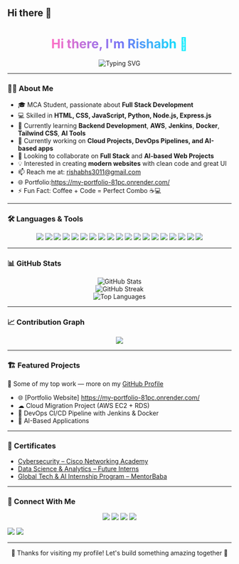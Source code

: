 ## Hi there 👋

<h1 align="center">
  <span style="background: linear-gradient(90deg, #ff6ec4, #7873f5, #00f2fe); -webkit-background-clip: text; color: transparent; font-weight: 700;">
    Hi there, I'm Rishabh 👋
  </span>
</h1>

<p align="center">
  <img src="https://readme-typing-svg.demolab.com?font=Fira+Code&size=24&pause=1000&color=FF6EC4,7873F5,00F2FE&center=true&vCenter=true&width=600&lines=Full+Stack+Developer;MCA+Student;Node.js+%7C+Express.js+%7C+JavaScript;Cloud+%7C+DevOps+%7C+AI+Learner;Always+Learning+New+Tech" alt="Typing SVG" />
</p>

---

### 👨‍💻 About Me
- 🎓 MCA Student, passionate about **Full Stack Development**
- 💻 Skilled in **HTML, CSS, JavaScript, Python, Node.js, Express.js**
- 🌱 Currently learning **Backend Development**, **AWS**, **Jenkins**, **Docker**, **Tailwind CSS**, **AI Tools**
- 🔭 Currently working on **Cloud Projects, DevOps Pipelines, and AI-based apps**
- 👯 Looking to collaborate on **Full Stack** and **AI-based Web Projects**
- 💡 Interested in creating **modern websites** with clean code and great UI
- 📫 Reach me at: <a href="mailto:rishabhs3011@gmail.com?subject=Hello%20Rishabh&body=Hi%20Rishabh%2C%0A%0AI%20would%20like%20to%20connect%20with%20you%20regarding..." style="color:#ff6ec4;font-weight:600;">rishabhs3011@gmail.com</a>
- 🌐 Portfolio:https://my-portfolio-81pc.onrender.com/
- ⚡ Fun Fact: Coffee + Code = Perfect Combo ☕💻

---

### 🛠️ Languages & Tools
<p align="center">
  <a href="https://react.dev/"><img src="https://skillicons.dev/icons?i=react" /></a>
  <a href="https://tailwindcss.com/"><img src="https://skillicons.dev/icons?i=tailwind" /></a>
  <a href="https://getbootstrap.com/"><img src="https://skillicons.dev/icons?i=bootstrap" /></a>
  <a href="https://redux.js.org/"><img src="https://skillicons.dev/icons?i=redux" /></a>
  <a href="https://developer.mozilla.org/en-US/docs/Web/JavaScript"><img src="https://skillicons.dev/icons?i=js" /></a>
  <a href="https://www.typescriptlang.org/"><img src="https://skillicons.dev/icons?i=ts" /></a>
  <a href="https://developer.mozilla.org/en-US/docs/Web/HTML"><img src="https://skillicons.dev/icons?i=html" /></a>
  <a href="https://developer.mozilla.org/en-US/docs/Web/CSS"><img src="https://skillicons.dev/icons?i=css" /></a>
  <a href="https://nodejs.org/"><img src="https://skillicons.dev/icons?i=nodejs" /></a>
  <a href="https://expressjs.com/"><img src="https://skillicons.dev/icons?i=express" /></a>
  <a href="https://www.mongodb.com/"><img src="https://skillicons.dev/icons?i=mongodb" /></a>
  <a href="https://www.python.org/"><img src="https://skillicons.dev/icons?i=python" /></a>
  <a href="https://git-scm.com/"><img src="https://skillicons.dev/icons?i=git" /></a>
  <a href="https://github.com/"><img src="https://skillicons.dev/icons?i=github" /></a>
  <a href="https://code.visualstudio.com/"><img src="https://skillicons.dev/icons?i=vscode" /></a>
  <a href="https://www.postman.com/"><img src="https://skillicons.dev/icons?i=postman" /></a>
  <a href="https://www.docker.com/"><img src="https://skillicons.dev/icons?i=docker" /></a>
  <a href="https://aws.amazon.com/"><img src="https://skillicons.dev/icons?i=aws" /></a>
  <a href="https://www.jenkins.io/"><img src="https://skillicons.dev/icons?i=jenkins" /></a>
</p>

---

### 📊 GitHub Stats
<p align="center">
  <img src="https://github-readme-stats.vercel.app/api?username=Rishabhs-2004&show_icons=true&theme=radical" alt="GitHub Stats" />
  <br />
  <img src="https://streak-stats.demolab.com?user=Rishabhs-2004&theme=radical&hide_border=true" alt="GitHub Streak" />
  <br />
  <img src="https://github-readme-stats.vercel.app/api/top-langs/?username=Rishabhs-2004&layout=compact&theme=radical" alt="Top Languages" />
</p>

---

### 📈 Contribution Graph
<p align="center">
  <img src="https://github-readme-activity-graph.vercel.app/graph?username=Rishabhs-2004&theme=react-dark" />
</p>

---

### 🏗️ Featured Projects
🚀 Some of my top work — more on my [GitHub Profile](https://github.com/Rishabhs-2004)

- 🌐 [Portfolio Website] https://my-portfolio-81pc.onrender.com/
- ☁ Cloud Migration Project (AWS EC2 + RDS)
- 🔧 DevOps CI/CD Pipeline with Jenkins & Docker
- 🤖 AI-Based Applications

---

### 📜 Certificates
- [Cybersecurity – Cisco Networking Academy](https://www.linkedin.com/posts/rishabh-singh-3b85a6334_cybersecurity-cisco-networkingacademy-activity-7356481083502211074-LaB3)
- [Data Science & Analytics – Future Interns](https://www.linkedin.com/posts/rishabh-singh-3b85a6334_futureinterns-datascience-analytics-activity-7356480093109547008-136f)
- [Global Tech & AI Internship Program – MentorBaba](https://www.linkedin.com/posts/rishabh-singh-3b85a6334_global-tech-ai-internship-program-mentorbaba-activity-7348782676004204548-Om-u)

---

### 🔗 Connect With Me
<p align="center">
  <a href="mailto:rishabhs3011@gmail.com?subject=Hello%20Rishabh&body=Hi%20Rishabh%2C%0A%0AI%20would%20like%20to%20connect%20with%20you%20regarding..."><img src="https://img.shields.io/badge/Email-D14836?style=for-the-badge&logo=gmail&logoColor=white" /></a>
  <a href="https://github.com/Rishabhs-2004"><img src="https://img.shields.io/badge/GitHub-100000?style=for-the-badge&logo=github&logoColor=white" /></a>
  <a href="https://www.linkedin.com/in/rishabh-singh-3b85a6334"><img src="https://img.shields.io/badge/LinkedIn-0077B5?style=for-the-badge&logo=linkedin&logoColor=white" /></a>
<a href="https://my-portfolio-81pc.onrender.com/" target="_blank">
  <img src="https://img.shields.io/badge/Portfolio-000?style=for-the-badge&logo=vercel&logoColor=white" />
</a>

  <a href="https://www.instagram.com/rishabh_singh3011/"><img src="https://img.shields.io/badge/Instagram-E4405F?style=for-the-badge&logo=instagram&logoColor=white" /></a>
  <a href="https://www.facebook.com/profile.php?id=61556298780250"><img src="https://img.shields.io/badge/Facebook-1877F2?style=for-the-badge&logo=facebook&logoColor=white" /></a>
</p>

---

<p align="center">
  🥂 Thanks for visiting my profile! Let's build something amazing together 🚀
</p>
